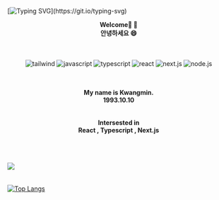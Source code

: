 [![Typing SVG](https://readme-typing-svg.demolab.com/?lines=안녕하세요!+저의+깃허브에+오신걸+환영합니다!+의+텍스트;Thanks+for+visting+my+Github!)](https://git.io/typing-svg)
<div align=center>
  <b>Welcome👋 👋<br>안녕하세요 😄</b>
<br/>
<br/>
    <br>
    <br>

<div>
      <img alt="tailwind"
          src ="https://img.shields.io/badge/Tailwind-1572B6.svg?&style=for-the-badge&logo=Tailwind&logoColor=white"/>
     <img alt="javascript"
          src ="https://img.shields.io/badge/JavaScript-F7DF1E.svg?&style=for-the-badge&logo=JavaScript&logoColor=white"/>
      <img alt="typescript"
          src ="https://img.shields.io/badge/TypeScript-3178C6.svg?&style=for-the-badge&logo=TypeScript&logoColor=white"/>         
     <img alt="react"
          src ="https://img.shields.io/badge/React-61dafb.svg?&style=for-the-badge&logo=React&logoColor=white"/>
     <img alt="next.js"
          src ="https://img.shields.io/badge/Next.js-000000.svg?&style=for-the-badge&logo=Next.js&logoColor=white"/>   
          <img alt="node.js"
          src ="https://img.shields.io/badge/Node.js-0eb640.svg?&style=for-the-badge&logo=Node.js&logoColor=white"/>     
</div>     
<br/>
<br/>

  <b>My name is Kwangmin.</b><br/>
  <b>1993.10.10</b><br/><br/><br/>
  <b>Intersested in </b><br/>
  <b>React , Typescript , Next.js </b><br/><br/><br/><br/>
</div>


![](https://github-profile-summary-cards.vercel.app/api/cards/profile-details?username=kwangminnam&theme=tokyonight)
<br/>
<br/>
<br/>
[![Top Langs](https://github-readme-stats.vercel.app/api/top-langs/?username=kwangminnam)](https://github.com/anuraghazra/github-readme-stats)




